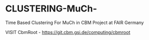 # CLUSTERING-MuCh-
Time Based Clustering For MuCh in CBM Project at FAIR Germany

VISIT CbmRoot -
https://git.cbm.gsi.de/computing/cbmroot
